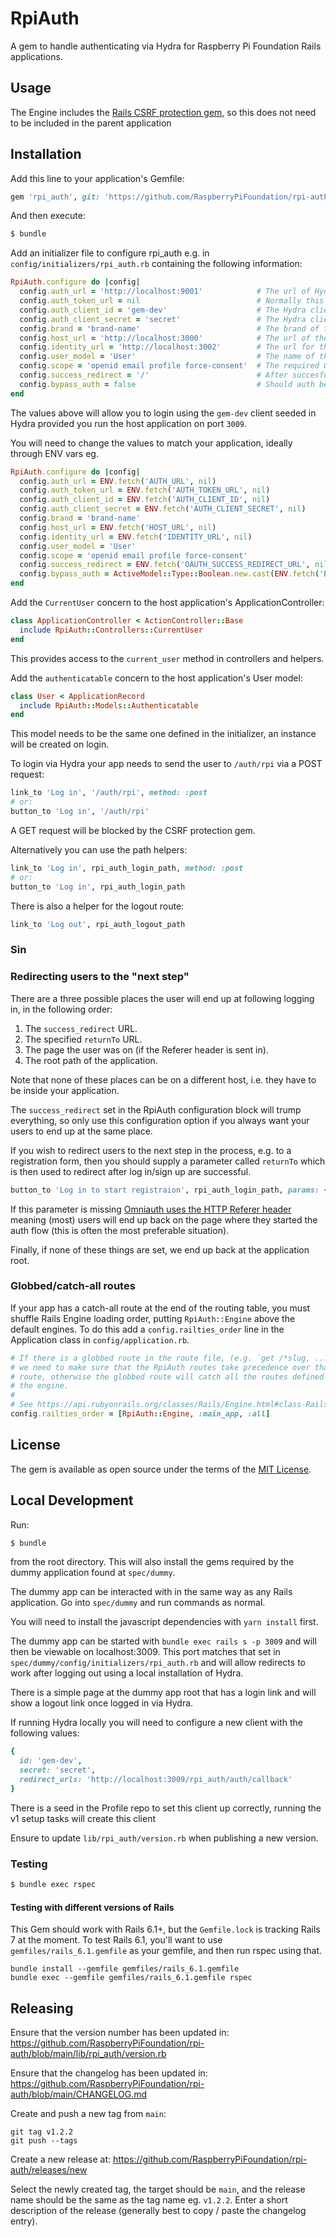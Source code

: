 # RpiAuth

A gem to handle authenticating via Hydra for Raspberry Pi Foundation Rails applications.

## Usage

The Engine includes the [Rails CSRF protection gem](https://github.com/cookpad/omniauth-rails_csrf_protection), so this does not need to be included in the parent application

## Installation

Add this line to your application's Gemfile:

```ruby
gem 'rpi_auth', git: 'https://github.com/RaspberryPiFoundation/rpi-auth.git', tag: 'v1.3.0'
```

And then execute:

```bash
$ bundle
```

Add an initializer file to configure rpi_auth e.g. in `config/initializers/rpi_auth.rb` containing the following information:

```ruby
RpiAuth.configure do |config|
  config.auth_url = 'http://localhost:9001'            # The url of Hydra being used
  config.auth_token_url = nil                          # Normally this would be unset, defaulting to AUTH_URL above. When running locally under Docker, set to http://host.docker.internal:9001
  config.auth_client_id = 'gem-dev'                    # The Hydra client ID
  config.auth_client_secret = 'secret'                 # The Hydra client secret
  config.brand = 'brand-name'                          # The brand of the application (see allowed brands in Profile application: app/middleware/brand.js)
  config.host_url = 'http://localhost:3000'            # The url of the host site used (needed for redirects)
  config.identity_url = 'http://localhost:3002'        # The url for the profile instance being used for auth
  config.user_model = 'User'                           # The name of the user model in the host app being used, use the name as a string, not the model itself
  config.scope = 'openid email profile force-consent'  # The required OIDC scopes
  config.success_redirect = '/'                        # After succesful login the route the user should be redirected to; this will override redirecting the user back to where they were when they started the log in / sign up flow (via `omniauth.origin`), so should be used rarely / with caution
  config.bypass_auth = false                           # Should auth be bypassed and a default user logged in
end
```

The values above will allow you to login using the `gem-dev` client seeded in Hydra provided you run the host application on port `3009`.

You will need to change the values to match your application, ideally through ENV vars eg.

```ruby
RpiAuth.configure do |config|
  config.auth_url = ENV.fetch('AUTH_URL', nil)
  config.auth_token_url = ENV.fetch('AUTH_TOKEN_URL', nil)
  config.auth_client_id = ENV.fetch('AUTH_CLIENT_ID', nil)
  config.auth_client_secret = ENV.fetch('AUTH_CLIENT_SECRET', nil)
  config.brand = 'brand-name'
  config.host_url = ENV.fetch('HOST_URL', nil)
  config.identity_url = ENV.fetch('IDENTITY_URL', nil)
  config.user_model = 'User'
  config.scope = 'openid email profile force-consent'
  config.success_redirect = ENV.fetch('OAUTH_SUCCESS_REDIRECT_URL', nil)
  config.bypass_auth = ActiveModel::Type::Boolean.new.cast(ENV.fetch('BYPASS_OAUTH', false))
end
```

Add the `CurrentUser` concern to the host application's ApplicationController:

```ruby
class ApplicationController < ActionController::Base
  include RpiAuth::Controllers::CurrentUser
end
```

This provides access to the `current_user` method in controllers and helpers.

Add the `authenticatable` concern to the host application's User model:

```ruby
class User < ApplicationRecord
  include RpiAuth::Models::Authenticatable
end
```

This model needs to be the same one defined in the initializer, an instance will be created on login.

To login via Hydra your app needs to send the user to `/auth/rpi` via a POST request:

```ruby
link_to 'Log in', '/auth/rpi', method: :post
# or:
button_to 'Log in', '/auth/rpi'
```

A GET request will be blocked by the CSRF protection gem.

Alternatively you can use the path helpers:

```ruby
link_to 'Log in', rpi_auth_login_path, method: :post
# or:
button_to 'Log in', rpi_auth_login_path
```

There is also a helper for the logout route:

```ruby
link_to 'Log out', rpi_auth_logout_path
```

### Sin

### Redirecting users to the "next step"

There are a three possible places the user will end up at following logging in,
in the following order:

1. The `success_redirect` URL.
2. The specified `returnTo` URL.
3. The page the user was on (if the Referer header is sent in).
4. The root path of the application.

Note that none of these places can be on a different host, i.e. they have to be
inside your application.

The `success_redirect` set in the RpiAuth configuration block will trump
everything, so only use this configuration option if you always want your users
to end up at the same place.

If you wish to redirect users to the next step in the process, e.g. to a
registration form, then you should supply a parameter called `returnTo` which
is then used to redirect after log in/sign up are successful.

```ruby
button_to 'Log in to start registraion', rpi_auth_login_path, params: { returnTo: '/registration_form' }
```

If this parameter is missing [Omniauth uses the HTTP Referer
header](https://github.com/omniauth/omniauth/blob/d2fd0fc80b0342046484b99102fa00ec5b5392ff/lib/omniauth/strategy.rb#L252-L256)
meaning (most) users will end up back on the page where they started the auth flow (this is often the most preferable situation).

Finally, if none of these things are set, we end up back at the application root.

### Globbed/catch-all routes

If your app has a catch-all route at the end of the routing table, you must
shuffle Rails Engine loading order, putting `RpiAuth::Engine` above the default
engines.  To do this add a `config.railties_order` line in the Application
class in `config/application.rb`.

```ruby
# If there is a globbed route in the route file, (e.g. `get /*slug, ...`)
# we need to make sure that the RpiAuth routes take precedence over that
# route, otherwise the globbed route will catch all the routes defined in
# the engine.
#
# See https://api.rubyonrails.org/classes/Rails/Engine.html#class-Rails::Engine-label-Loading+priority
config.railties_order = [RpiAuth::Engine, :main_app, :all]
```

## License

The gem is available as open source under the terms of the [MIT License](https://opensource.org/licenses/MIT).

## Local Development

Run:

```bash
$ bundle
```

from the root directory. This will also install the gems required by the dummy application found at `spec/dummy`.

The dummy app can be interacted with in the same way as any Rails application. Go into `spec/dummy` and run commands as normal.

You will need to install the javascript dependencies with `yarn install` first.

The dummy app can be started with `bundle exec rails s -p 3009` and will then be viewable on localhost:3009.
This port matches that set in `spec/dummy/config/initializers/rpi_auth.rb` and will allow redirects to work after logging out using a local installation of Hydra.

There is a simple page at the dummy app root that has a login link and will show a logout link once logged in via Hydra.

If running Hydra locally you will need to configure a new client with the following values:

```ruby
{
  id: 'gem-dev',
  secret: 'secret',
  redirect_urls: 'http://localhost:3009/rpi_auth/auth/callback'
}
```

There is a seed in the Profile repo to set this client up correctly, running the v1 setup tasks will create this client

Ensure to update `lib/rpi_auth/version.rb` when publishing a new version.

### Testing

```bash
$ bundle exec rspec
```

#### Testing with different versions of Rails

This Gem should work with Rails 6.1+, but the `Gemfile.lock` is tracking Rails 7 at the moment. To test Rails 6.1, you'll want to use `gemfiles/rails_6.1.gemfile` as your gemfile, and then run rspec using that.

```
bundle install --gemfile gemfiles/rails_6.1.gemfile
bundle exec --gemfile gemfiles/rails_6.1.gemfile rspec
```

## Releasing

Ensure that the version number has been updated in: https://github.com/RaspberryPiFoundation/rpi-auth/blob/main/lib/rpi_auth/version.rb

Ensure that the changelog has been updated in: https://github.com/RaspberryPiFoundation/rpi-auth/blob/main/CHANGELOG.md

Create and push a new tag from `main`:

```
git tag v1.2.2
git push --tags
```

Create a new release at: https://github.com/RaspberryPiFoundation/rpi-auth/releases/new

Select the newly created tag, the target should be `main`, and the release name should be the same as the tag name eg. `v1.2.2`. Enter a short description of the release (generally best to copy / paste the changelog entry).

